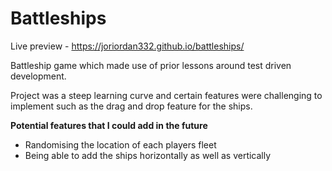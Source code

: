 # Battleships

Live preview - https://joriordan332.github.io/battleships/ 

Battleship game which made use of prior lessons around test driven development.

Project was a steep learning curve and certain features were challenging to implement such as the drag and drop feature for the ships.

**Potential features that I could add in the future**
* Randomising the location of each players fleet
* Being able to add the ships horizontally as well as vertically

